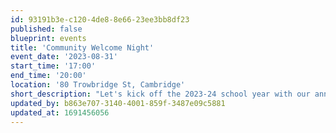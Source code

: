 ```yaml
---
id: 93191b3e-c120-4de8-8e66-23ee3bb8df23
published: false
blueprint: events
title: 'Community Welcome Night'
event_date: '2023-08-31'
start_time: '17:00'
end_time: '20:00'
location: '80 Trowbridge St, Cambridge'
short_description: "Let's kick off the 2023-24 school year with our annual welcome event (previously known as Parent Orientation)! Meet our faculty, families, and enjoy beverages and snacks on the CES playground. Reminder: This is an in person, adult only event."
updated_by: b863e707-3140-4001-859f-3487e09c5881
updated_at: 1691456056
---
```

